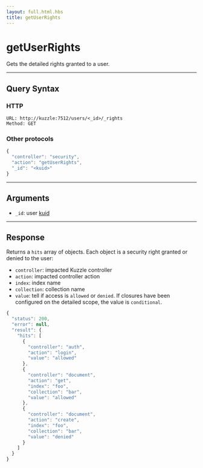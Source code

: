 ```yaml
---
layout: full.html.hbs
title: getUserRights
---
```


# getUserRights

Gets the detailed rights granted to a user.

---

## Query Syntax

### HTTP

```http
URL: http://kuzzle:7512/users/<_id>/_rights
Method: GET
```

### Other protocols

```js
{
  "controller": "security",
  "action": "getUserRights",
  "_id": "<kuid>"
}
```

--- 

## Arguments

* `_id`: user [kuid]({{site_base_path}}guide/1/kuzzle-depth/authentication/#the-kuzzle-user-identifier)

---

## Response

Returns a `hits` array of objects. Each object is a security right granted or denied to the user:

* `controller`: impacted Kuzzle controller
* `action`: impacted controller action
* `index`: index name
* `collection`: collection name
* `value`: tell if access is `allowed` or `denied`. If closures have been configured on the detailed scope, the value is `conditional`.

```javascript
{
  "status": 200,
  "error": null,
  "result": {
    "hits": [
      {
        "controller": "auth",
        "action": "login",
        "value": "allowed"
      }, 
      { 
        "controller": "document",
        "action": "get",
        "index": "foo",
        "collection": "bar",
        "value": "allowed"
      },
      {
        "controller": "document",
        "action": "create",
        "index": "foo",
        "collection": "bar",
        "value": "denied"
      }
    ]
  }
}
```
